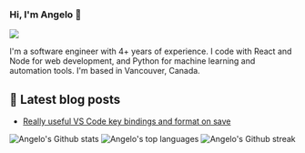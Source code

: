 ### Hi, I'm Angelo 👋

<!--
**noxolica/noxolica** is a ✨ _special_ ✨ repository because its `README.md` (this file) appears on your GitHub profile.

Here are some ideas to get you started:

- 🔭 I’m currently working on ...
- 🌱 I’m currently learning ...
- 👯 I’m looking to collaborate on ...
- 🤔 I’m looking for help with ...
- 💬 Ask me about ...
- 📫 How to reach me: ...
- 😄 Pronouns: ...
- ⚡ Fun fact: ...
-->

![](https://komarev.com/ghpvc/?username=noxolica&color=green)

I'm a software engineer with 4+ years of experience. I code with React and Node for web development, and Python for machine learning and automation tools. I'm based in Vancouver, Canada.

## 📝 Latest blog posts

<!-- BLOG-POST-LIST:START -->
- [Really useful VS Code key bindings and format on save](https://aldecoa.xyz/vs-code-key-bindings)
<!-- BLOG-POST-LIST:END -->

![Angelo's Github stats](https://github-readme-stats.vercel.app/api?username=noxolica&show_icons=true&theme=radical)
![Angelo's top languages](https://github-readme-stats.vercel.app/api/top-langs/?username=noxolica&layout=compact&theme=radical)
![Angelo's Github streak](https://github-readme-streak-stats.herokuapp.com/?user=noxolica)

